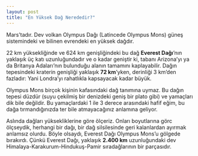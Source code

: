 ```yaml
---
layout: post
title: "En Yüksek Dağ Nerededir?"
---
```


Mars’tadır.
Dev volkan Olympus Dağı (Latincede Olympus Mons) güneş sistemindeki ve bilinen evrendeki en yüksek dağdır.

22 km yüksekliğinde ve 624 km genişliğindeki bu dağ **Everest Dağı**’nın yaklaşık üç katı uzunluğundadır ve o kadar geniştir ki, tabanı Arizona’yı ya da Britanya Adaları’nın bulunduğu alanın tamamını kaplayabilir. Dağın tepesindeki kraterin genişliği yaklaşık **72 km**’yken, derinliği 3 km’den fazladır: Yani Londra’yı rahatlıkla kapsayacak kadar büyük.

Olympus Mons birçok kişinin kafasındaki dağ tanımına uymaz. Bu dağın tepesi düzdür (suyu çekilmiş bir denizdeki geniş bir plato gibi) ve yamaçları dik bile değildir. Bu yamaçlardaki 1 ile 3 derece arasındaki hafif eğim, bu dağa tırmandığınızda ter bile atmayacağınız anlamına geliyor.

Aslında dağları yüksekliklerine göre ölçeriz. Onları boyutlarına görc ölçseydik, herhangi bir dağı, bir dağ silsilesinde geri kalanlardan ayırmak anlamsız olurdu. Böyle olsaydı, Everest Dağı Olympus Mons’u gölgede bırakırdı. Çünkü Everest Dağı, yaklaşık **2.400 km** uzunluğundaki dev Himalaya-Karakurum-Hindukuş-Pamir sıradağlarının bir parçasıdır.